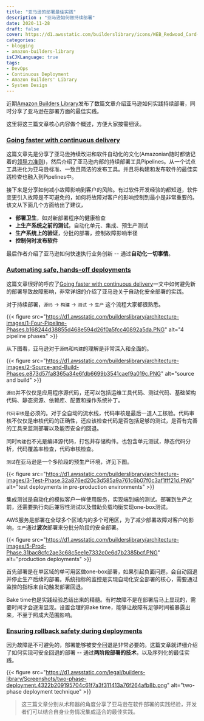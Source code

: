 ```yaml
---
title: "亚马逊的部署最佳实践"
description : "亚马逊如何做持续部署"
date: 2020-11-28
draft: false
cover: https://d1.awsstatic.com/builderslibrary/icons/WEB_Redwood_Card-thumbnail_Software-deployments.89a23234e262e526ee155d5194c52e3aa605ffff.png
categories:
- blogging
- amazon-builders-library
isCJKLanguage: true
tags:
- DevOps
- Continuous Deployment
- Amazon Builders' Library
- System Design
---
```

近期[Amazon Builders Library][amazon-builders-library]发布了数篇文章介绍亚马逊如何实践持续部署，同时分享了亚马逊在部署方面的最佳实践。

这里将这三篇文章核心内容做个概述，方便大家按需细读。

<!--more-->

### [Going faster with continuous delivery][going-faster-with-cd]

这篇文章先是分享了亚马逊持续改进和软件自动化的文化(Amazonian随时都惦记着的[领导力准则][amazon-leadership-principles])，然后介绍了亚马逊内部的持续部署工具Pipelines。从一个试点工具进化为亚马逊标准、一致且简洁的发布工具。并且将构建和发布软件的最佳实践检查也融入到Pipelines中。

接下来是分享如何减小故障影响到客户的风险。有过软件开发经验的都知道，软件变更引入故障是不可避免的，如何将故障对客户的影响控制到最小是非常重要的。该文从下面几个方面给出了建议，
- **部署卫生**，如对新部署程序的健康检查
- **上生产系统之前的测试**，自动化单元、集成、预生产测试
- **生产系统上的验证**，分批的部署，控制故障影响半径
- **控制何时发布软件**

最后作者介绍了亚马逊如何快速执行业务创新 -- 通过**自动化一切事情**。

### [Automating safe, hands-off deployments][automating-safe-hands-off-deployment]

这篇文章很好的呼应了[Going faster with continuous delivery][going-faster-with-cd]一文中如何避免新的部署导致故障影响，非常详细的介绍了亚马逊关于自动化安全部署的实践。

对于持续部署，`源码` -> `构建` -> `测试` -> `生产` 这个流程大家都很熟悉。

{{< figure src="https://d1.awsstatic.com/builderslibrary/architecture-images/1-Four-Pipeline-Phases.b168244d38855d468e594d26f0a5fcc40892a5da.PNG" alt="4 pipeline phases" >}}

从下图看，亚马逊对于`源码`和`构建`的理解是非常深入和全面的。

{{< figure src="https://d1.awsstatic.com/builderslibrary/architecture-images/2-Source-and-Build-Phases.e873d57fa8365a34e6fdb6699b3541caef9a019c.PNG" alt="source and build" >}}

`源码`并不仅仅是应用程序源代码，还可以包括运维工具代码、测试代码、基础架构代码、静态资源、依赖库、配置和操作系统补丁。

`代码审核`是必须的。对于全自动的流水线，代码审核是最后一道人工核验。代码审核不仅仅是审核代码的正确性，还应该检查代码是否包括足够的测试，是否有完善的工具来监测部署以及能否安全的回退。

同时`构建`也不光是编译源代码，打包并存储构件。也包含单元测试，静态代码分析，代码覆盖率检查，代码审核检查。

`测试`在亚马逊是一个多阶段的预生产环境，详见下图。

{{< figure src="https://d1.awsstatic.com/builderslibrary/architecture-images/3-Test-Phase.32a876ed20c3d585a9a761c6b07f0c3af1fff21d.PNG" alt="test deployments in pre-production environments" >}}

集成测试是自动化的模拟客户一样使用服务，实现端到端的测试。部署到生产之前，还需要执行向后兼容性测试以及借助负载均衡实现one-box测试。

AWS服务是部署在全球多个区域内的多个可用区，为了减少部署故障对客户的影响，`生产`通过**波次**部署来分批分阶段的安全部署。

{{< figure src="https://d1.awsstatic.com/builderslibrary/architecture-images/5-Prod-Phase.31bac8cfc2ae3c68c5ee1e7332c0e6d7b2385bcf.PNG" alt="production deployments" >}}

首先部署是在单区域的单可用区做one-box部署，如果引起负面问题，会自动回退并停止生产后续的部署。系统指标的监控是实现自动化安全部署的核心，需要通过监控的指标来自动触发部署回退。

Bake time也是实践经验总结出来的精髓。有时故障不是在部署后马上显现的，需要时间才会逐渐显现。设置合理的Bake time，能够让故障有足够时间被暴露出来，不至于照成大范围影响。

### [Ensuring rollback safety during deployments][ensuring-rollback-safety-during-deployments]

因为故障是不可避免的，部署能够被安全回退是非常必要的。这篇文章就详细介绍了如何实现可安全回退的部署 -- 通过**两阶段部署的技术**，以及序列化的最佳实践。

{{< figure src="https://d1.awsstatic.com/legal/builders-library/Screenshots/two-phase-deployment.4322b209195704c61f7a3f311413a76f264afb8b.png" alt="two-phase deployment technique" >}}

> 这三篇文章分别从术和器的角度分享了亚马逊在软件部署的实践经验，开发者们可以结合自身业务情况集成适合的最佳实践。

[amazon-builders-library]: https://aws.amazon.com/builders-library/
[going-faster-with-cd]: https://aws.amazon.com/builders-library/going-faster-with-continuous-delivery/?did=ba_card&trk=ba_card
[automating-safe-hands-off-deployment]: https://aws.amazon.com/builders-library/automating-safe-hands-off-deployments/?did=ba_card&trk=ba_card
[ensuring-rollback-safety-during-deployments]: https://aws.amazon.com/builders-library/ensuring-rollback-safety-during-deployments/?did=ba_card&trk=ba_card
[amazon-leadership-principles]: https://aws.amazon.com/careers/culture/